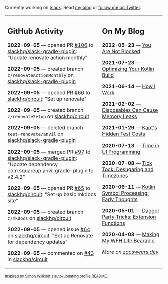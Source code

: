Currently working on [Slack](https://slack.com/). Read [my blog](https://zacsweers.dev/) or [follow me on Twitter](https://twitter.com/ZacSweers).

<table><tr><td valign="top" width="60%">

## GitHub Activity
<!-- githubActivity starts -->
**2022-09-05** — opened PR [#106](https://github.com/slackhq/slack-gradle-plugin/pull/106) to [slackhq/slack-gradle-plugin](https://github.com/slackhq/slack-gradle-plugin): "Update renovate action monthly"

**2022-09-05** — created branch `z/renovateActionMonthly` on [slackhq/slack-gradle-plugin](https://github.com/slackhq/slack-gradle-plugin)

**2022-09-05** — opened PR [#66](https://github.com/slackhq/circuit/pull/66) to [slackhq/circuit](https://github.com/slackhq/circuit): "Set up renovate"

**2022-09-05** — created branch `z/renovateSetup` on [slackhq/circuit](https://github.com/slackhq/circuit)

**2022-09-05** — deleted branch `test-renovate/anvil` on [slackhq/slack-gradle-plugin](https://github.com/slackhq/slack-gradle-plugin)

**2022-09-05** — merged PR [#97](https://github.com/slackhq/slack-gradle-plugin/pull/97) to [slackhq/slack-gradle-plugin](https://github.com/slackhq/slack-gradle-plugin): "Update dependency com.squareup.anvil:gradle-plugin to v2.4.2"

**2022-09-05** — opened PR [#65](https://github.com/slackhq/circuit/pull/65) to [slackhq/circuit](https://github.com/slackhq/circuit): "Set up basic mkdocs site"

**2022-09-05** — created branch `z/mkdocs` on [slackhq/circuit](https://github.com/slackhq/circuit)

**2022-09-05** — opened issue [#64](https://github.com/slackhq/circuit/issues/64) on [slackhq/circuit](https://github.com/slackhq/circuit): "Set up Renovate for dependency updates"

**2022-09-05** — commented on [#43](https://github.com/slackhq/circuit/pull/43#issuecomment-1236535888) in [slackhq/circuit](https://github.com/slackhq/circuit)
<!-- githubActivity ends -->
</td><td valign="top" width="40%">

## On My Blog
<!-- blog starts -->
**2022-05-23** — [You Are Not Blocked](https://www.zacsweers.dev/you-are-not-blocked/)

**2021-07-23** — [Optimizing Your Kotlin Build](https://www.zacsweers.dev/optimizing-your-kotlin-build/)

**2021-06-14** — [How I Work](https://www.zacsweers.dev/how-i-work/)

**2021-02-02** — [Disposables Can Cause Memory Leaks](https://www.zacsweers.dev/disposables-can-cause-memory-leaks/)

**2021-01-29** — [Kapt's Hidden Test Costs](https://www.zacsweers.dev/kapts-hidden-test-costs/)

**2020-07-13** — [Time in UI Programming](https://www.zacsweers.dev/time-in-ui/)

**2020-07-08** — [Tick Tock: Desugaring and Timezones](https://www.zacsweers.dev/ticktock-desugaring-timezones/)

**2020-06-11** — [Kotlin Symbol Processing: Early Thoughts](https://www.zacsweers.dev/kotlin-symbol-processor-early-thoughts/)

**2020-05-01** — [Dagger Party Tricks: Extension Functions](https://www.zacsweers.dev/dagger-party-tricks-extension-functions/)

**2020-04-03** — [Making My WFH Life Bearable](https://www.zacsweers.dev/making-wfh-life-bearable/)
<!-- blog ends -->
_More on [zacsweers.dev](https://zacsweers.dev/)_
</td></tr></table>

<sub><a href="https://simonwillison.net/2020/Jul/10/self-updating-profile-readme/">Inspired by Simon Willison's auto-updating profile README.</a></sub>